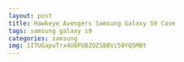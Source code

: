 ```yaml
---
layout: post
title: Hawkeye Avengers Samsung Galaxy S9 Case
tags: samsung galaxy s9
categories: samsung
img: 1ITUGapuTrx4U6PU0ZOZSB8Vi50YQ5MBt
---
```

